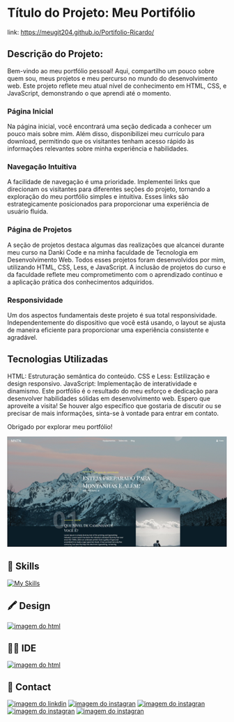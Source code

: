 # Título do Projeto: Meu Portifólio
link: https://meugit204.github.io/Portifolio-Ricardo/

## Descrição do Projeto:
Bem-vindo ao meu portfólio pessoal! Aqui, compartilho um pouco sobre quem sou, meus projetos e meu percurso no mundo do desenvolvimento web. Este projeto reflete meu atual nível de conhecimento em HTML, CSS, e JavaScript, demonstrando o que aprendi até o momento.

### Página Inicial
Na página inicial, você encontrará uma seção dedicada a conhecer um pouco mais sobre mim. Além disso, disponibilizei meu currículo para download, permitindo que os visitantes tenham acesso rápido às informações relevantes sobre minha experiência e habilidades.

### Navegação Intuitiva
A facilidade de navegação é uma prioridade. Implementei links que direcionam os visitantes para diferentes seções do projeto, tornando a exploração do meu portfólio simples e intuitiva. Esses links são estrategicamente posicionados para proporcionar uma experiência de usuário fluida.

### Página de Projetos
A seção de projetos destaca algumas das realizações que alcancei durante meu curso na Danki Code e na minha faculdade de Tecnologia em Desenvolvimento Web. Todos esses projetos foram desenvolvidos por mim, utilizando HTML, CSS, Less, e JavaScript. A inclusão de projetos do curso e da faculdade reflete meu comprometimento com o aprendizado contínuo e a aplicação prática dos conhecimentos adquiridos.

### Responsividade
Um dos aspectos fundamentais deste projeto é sua total responsividade. Independentemente do dispositivo que você está usando, o layout se ajusta de maneira eficiente para proporcionar uma experiência consistente e agradável.

## Tecnologias Utilizadas
HTML: Estruturação semântica do conteúdo.
CSS e Less: Estilização e design responsivo.
JavaScript: Implementação de interatividade e dinamismo.
Este portfólio é o resultado do meu esforço e dedicação para desenvolver habilidades sólidas em desenvolvimento web. Espero que aproveite a visita! Se houver algo específico que gostaria de discutir ou se precisar de mais informações, sinta-se à vontade para entrar em contato.

Obrigado por explorar meu portfólio!

![Texto Alternativo](https://github.com/meugit204/imagens/blob/188dc8cb9bd1e36e57ffc08a888ab93f7d9fb67e/viaje-mais.png)
 
## 🚀 Skills

[![My Skills](https://skillicons.dev/icons?i=js,html,css,angular,git)](https://skillicons.dev)

## 🖍 Design

[![imagem do html](https://img.shields.io/badge/Figma-F24E1E?style=for-the-badge&logo=figma&logoColor=white)](#)

## 👩‍💻 IDE

[![imagem do html](https://img.shields.io/badge/Visual_Studio_Code-0078D4?style=for-the-badge&logo=visual%20studio%20code&logoColor=white)](#)

## 📱 Contact

[![imagem do linkdin](https://img.shields.io/badge/LinkedIn-0077B5?style=for-the-badge&logo=linkedin&logoColor=white)](https://www.linkedin.com/in/ricardo-vieira-dev/)
[![imagem do instagran](https://img.shields.io/badge/Instagram-E4405F?style=for-the-badge&logo=instagram&logoColor=white)](https://www.instagram.com/kadu_vieira_rv/)
[![imagem do instagran](https://img.shields.io/badge/Gmail-D14836?style=for-the-badge&logo=gmail&logoColor=white)](<mailto:ricardo.dev.of@gmail.com>)
[![imagem do instagran](https://img.shields.io/badge/WhatsApp-25D366?style=for-the-badge&logo=whatsapp&logoColor=white)](https://wa.me/5598984178259)
[![imagem do instagran](https://img.shields.io/badge/website-000000?style=for-the-badge&logo=About.me&logoColor=white)](#)
